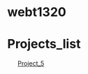 # webt1320

<h1>Projects_list</h1>

<ul>
   <a href="Project_5/index.html" target="_blank">Project_5</a>
</ul>






